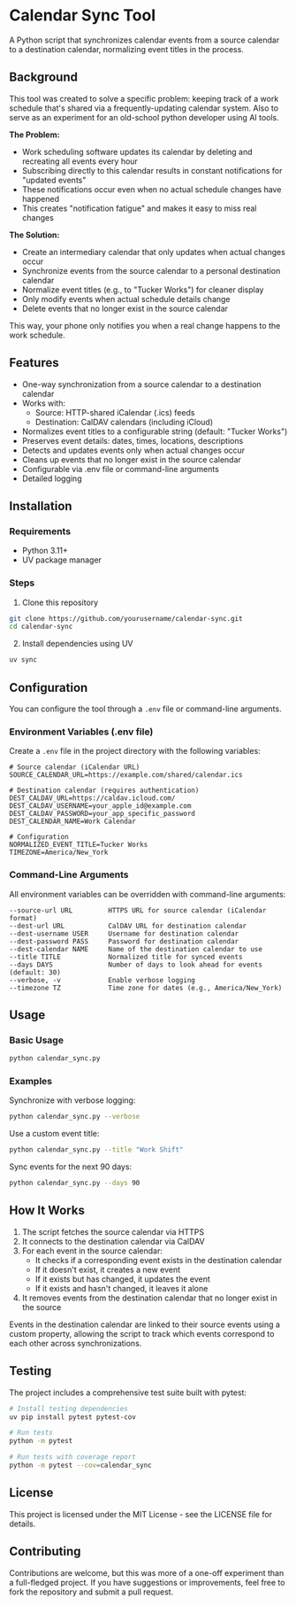 # Calendar Sync Tool

A Python script that synchronizes calendar events from a source calendar to a destination calendar, normalizing event titles in the process.

## Background

This tool was created to solve a specific problem: keeping track of a work schedule that's shared via a frequently-updating calendar system. Also to serve as an experiment for an old-school python developer using AI tools.

**The Problem:**
- Work scheduling software updates its calendar by deleting and recreating all events every hour
- Subscribing directly to this calendar results in constant notifications for "updated events"
- These notifications occur even when no actual schedule changes have happened
- This creates "notification fatigue" and makes it easy to miss real changes

**The Solution:**
- Create an intermediary calendar that only updates when actual changes occur
- Synchronize events from the source calendar to a personal destination calendar
- Normalize event titles (e.g., to "Tucker Works") for cleaner display
- Only modify events when actual schedule details change
- Delete events that no longer exist in the source calendar

This way, your phone only notifies you when a real change happens to the work schedule.

## Features

- One-way synchronization from a source calendar to a destination calendar
- Works with:
  - Source: HTTP-shared iCalendar (.ics) feeds
  - Destination: CalDAV calendars (including iCloud)
- Normalizes event titles to a configurable string (default: "Tucker Works")
- Preserves event details: dates, times, locations, descriptions
- Detects and updates events only when actual changes occur
- Cleans up events that no longer exist in the source calendar
- Configurable via .env file or command-line arguments
- Detailed logging

## Installation

### Requirements
- Python 3.11+
- UV package manager

### Steps

1. Clone this repository
```bash
git clone https://github.com/yourusername/calendar-sync.git
cd calendar-sync
```

2. Install dependencies using UV
```bash
uv sync
```

## Configuration

You can configure the tool through a `.env` file or command-line arguments.

### Environment Variables (.env file)

Create a `.env` file in the project directory with the following variables:

```
# Source calendar (iCalendar URL)
SOURCE_CALENDAR_URL=https://example.com/shared/calendar.ics

# Destination calendar (requires authentication)
DEST_CALDAV_URL=https://caldav.icloud.com/
DEST_CALDAV_USERNAME=your_apple_id@example.com
DEST_CALDAV_PASSWORD=your_app_specific_password
DEST_CALENDAR_NAME=Work Calendar

# Configuration
NORMALIZED_EVENT_TITLE=Tucker Works
TIMEZONE=America/New_York
```

### Command-Line Arguments

All environment variables can be overridden with command-line arguments:

```
--source-url URL         HTTPS URL for source calendar (iCalendar format)
--dest-url URL           CalDAV URL for destination calendar
--dest-username USER     Username for destination calendar
--dest-password PASS     Password for destination calendar
--dest-calendar NAME     Name of the destination calendar to use
--title TITLE            Normalized title for synced events
--days DAYS              Number of days to look ahead for events (default: 30)
--verbose, -v            Enable verbose logging
--timezone TZ            Time zone for dates (e.g., America/New_York)
```

## Usage

### Basic Usage

```bash
python calendar_sync.py
```

### Examples

Synchronize with verbose logging:
```bash
python calendar_sync.py --verbose
```

Use a custom event title:
```bash
python calendar_sync.py --title "Work Shift"
```

Sync events for the next 90 days:
```bash
python calendar_sync.py --days 90
```

## How It Works

1. The script fetches the source calendar via HTTPS
2. It connects to the destination calendar via CalDAV
3. For each event in the source calendar:
   - It checks if a corresponding event exists in the destination calendar
   - If it doesn't exist, it creates a new event
   - If it exists but has changed, it updates the event
   - If it exists and hasn't changed, it leaves it alone
4. It removes events from the destination calendar that no longer exist in the source

Events in the destination calendar are linked to their source events using a custom property, allowing the script to track which events correspond to each other across synchronizations.

## Testing

The project includes a comprehensive test suite built with pytest:

```bash
# Install testing dependencies
uv pip install pytest pytest-cov

# Run tests
python -m pytest

# Run tests with coverage report
python -m pytest --cov=calendar_sync
```

## License

This project is licensed under the MIT License - see the LICENSE file for details.

## Contributing

Contributions are welcome, but this was more of a one-off experiment than a full-fledged project. If you have suggestions or improvements, feel free to fork the repository and submit a pull request.